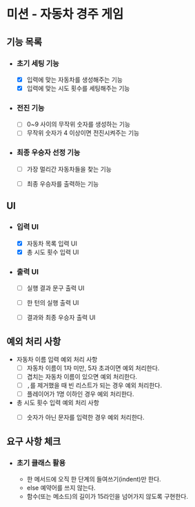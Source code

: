 # 미션 - 자동차 경주 게임

## 기능 목록

- ### 초기 세팅 기능
  - [x] 입력에 맞는 자동차를 생성해주는 기능
  - [x] 입력에 맞는 시도 횟수를 세팅해주는 기능

- ### 전진 기능
  - [ ] 0~9 사이의 무작위 숫자를 생성하는 기능
  - [ ] 무작위 숫자가 4 이상이면 전진시켜주는 기능

- ### 최종 우승자 선정 기능
  - [ ] 가장 멀리간 자동차들을 찾는 기능
  - [ ] 최종 우승자를 출력하는 기능


## UI

- ### 입력 UI
  - [x] 자동차 목록 입력 UI
  - [x] 총 시도 횟수 입력 UI

- ### 출력 UI
  - [ ] 실행 결과 문구 출력 UI
  - [ ] 한 턴의 실행 출력 UI
  - [ ] 결과와 최종 우승자 출력 UI


## 예외 처리 사항

- 자동차 이름 입력 예외 처리 사항
  - [ ] 자동차 이름이 1자 미만, 5자 초과이면 예외 처리한다.
  - [ ] 겹치는 자동차 이름이 있으면 예외 처리한다.
  - [ ] `,`를 제거했을 때 빈 리스트가 되는 경우 예외 처리한다.
  - [ ] 플레이어가 1명 이하인 경우 예외 처리한다.

- 총 시도 횟수 입력 예외 처리 사항
  - [ ] 숫자가 아닌 문자를 입력한 경우 예외 처리한다.


## 요구 사항 체크

- ### 초기 클래스 활용
  - 한 메서드에 오직 한 단계의 들여쓰기(indent)만 한다.
  - else 예약어를 쓰지 않는다.
  - 함수(또는 메소드)의 길이가 15라인을 넘어가지 않도록 구현한다.
